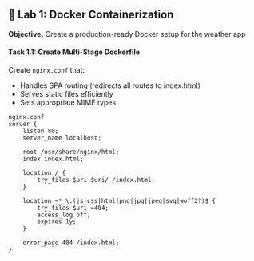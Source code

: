 ## 🐳 Lab 1: Docker Containerization

**Objective:** Create a production-ready Docker setup for the weather app

#### Task 1.1: Create Multi-Stage Dockerfile

Create `nginx.conf` that:
- Handles SPA routing (redirects all routes to index.html)
- Serves static files efficiently
- Sets appropriate MIME types



```
nginx.conf
server {
    listen 80;
    server_name localhost;

    root /usr/share/nginx/html;
    index index.html;

    location / {
        try_files $uri $uri/ /index.html;
    }

    location ~* \.(js|css|html|png|jpg|jpeg|svg|woff2?)$ {
        try_files $uri =404;
        access_log off;
        expires 1y;
    }

    error_page 404 /index.html;
}
```
